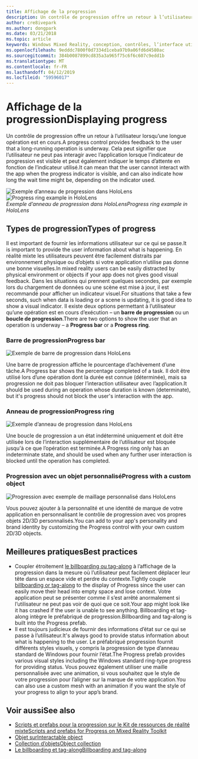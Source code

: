 ```yaml
---
title: Affichage de la progression
description: Un contrôle de progression offre un retour à l’utilisateur lorsqu’une longue opération est en cours.
author: cre8ivepark
ms.author: dongpark
ms.date: 03/21/2018
ms.topic: article
keywords: Windows Mixed Reality, conception, contrôles, l’interface utilisateur, l’expérience utilisateur
ms.openlocfilehash: 9edddc7800f0d7334d1ceba97b9a06fd6d4580ac
ms.sourcegitcommit: 384b0087899cd835a3a965f75c6f6c607c9edd1b
ms.translationtype: MT
ms.contentlocale: fr-FR
ms.lasthandoff: 04/12/2019
ms.locfileid: "59596017"
---
```

# <a name="displaying-progress"></a><span data-ttu-id="96ff0-104">Affichage de la progression</span><span class="sxs-lookup"><span data-stu-id="96ff0-104">Displaying progress</span></span>

<span data-ttu-id="96ff0-105">Un contrôle de progression offre un retour à l’utilisateur lorsqu’une longue opération est en cours.</span><span class="sxs-lookup"><span data-stu-id="96ff0-105">A progress control provides feedback to the user that a long-running operation is underway.</span></span> <span data-ttu-id="96ff0-106">Cela peut signifier que l’utilisateur ne peut pas interagir avec l’application lorsque l’indicateur de progression est visible et peut également indiquer le temps d’attente en fonction de l’indicateur utilisé.</span><span class="sxs-lookup"><span data-stu-id="96ff0-106">It can mean that the user cannot interact with the app when the progress indicator is visible, and can also indicate how long the wait time might be, depending on the indicator used.</span></span>

<span data-ttu-id="96ff0-107">![Exemple d’anneau de progression dans HoloLens](images/640px-progress-hero.jpg)</span><span class="sxs-lookup"><span data-stu-id="96ff0-107">![Progress ring example in HoloLens](images/640px-progress-hero.jpg)</span></span><br>
<span data-ttu-id="96ff0-108">*Exemple d’anneau de progression dans HoloLens*</span><span class="sxs-lookup"><span data-stu-id="96ff0-108">*Progress ring example in HoloLens*</span></span>

## <a name="types-of-progress"></a><span data-ttu-id="96ff0-109">Types de progression</span><span class="sxs-lookup"><span data-stu-id="96ff0-109">Types of progress</span></span>

<span data-ttu-id="96ff0-110">Il est important de fournir les informations utilisateur sur ce qui se passe.</span><span class="sxs-lookup"><span data-stu-id="96ff0-110">It is important to provide the user information about what is happening.</span></span> <span data-ttu-id="96ff0-111">En réalité mixte les utilisateurs peuvent être facilement distraits par environnement physique ou d’objets si votre application n’utilise pas donne une bonne visuelles.</span><span class="sxs-lookup"><span data-stu-id="96ff0-111">In mixed reality users can be easily distracted by physical environment or objects if your app does not gives good visual feedback.</span></span> <span data-ttu-id="96ff0-112">Dans les situations qui prennent quelques secondes, par exemple lors du chargement de données ou une scène est mise à jour, il est recommandé pour afficher un indicateur visuel.</span><span class="sxs-lookup"><span data-stu-id="96ff0-112">For situations that take a few seconds, such when data is loading or a scene is updating, it is good idea to show a visual indicator.</span></span> <span data-ttu-id="96ff0-113">Il existe deux options permettant à l’utilisateur qu’une opération est en cours d’exécution – un **barre de progression** ou un **boucle de progression**.</span><span class="sxs-lookup"><span data-stu-id="96ff0-113">There are two options to show the user that an operation is underway – a **Progress bar** or a **Progress ring**.</span></span>

### <a name="progress-bar"></a><span data-ttu-id="96ff0-114">Barre de progression</span><span class="sxs-lookup"><span data-stu-id="96ff0-114">Progress bar</span></span>

![Exemple de barre de progression dans HoloLens](images/640px-progressbar.jpg)

<span data-ttu-id="96ff0-116">Une barre de progression affiche le pourcentage d’achèvement d’une tâche.</span><span class="sxs-lookup"><span data-stu-id="96ff0-116">A Progress bar shows the percentage completed of a task.</span></span> <span data-ttu-id="96ff0-117">Il doit être utilisé lors d’une opération dont la durée est connue (déterminée), mais sa progression ne doit pas bloquer l’interaction utilisateur avec l’application.</span><span class="sxs-lookup"><span data-stu-id="96ff0-117">It should be used during an operation whose duration is known (determinate), but it's progress should not block the user's interaction with the app.</span></span>

### <a name="progress-ring"></a><span data-ttu-id="96ff0-118">Anneau de progression</span><span class="sxs-lookup"><span data-stu-id="96ff0-118">Progress ring</span></span>

![Exemple d’anneau de progression dans HoloLens](images/640px-progressring.jpg)

<span data-ttu-id="96ff0-120">Une boucle de progression a un état indéterminé uniquement et doit être utilisée lors de l’interaction supplémentaire de l’utilisateur est bloquée jusqu'à ce que l’opération est terminée.</span><span class="sxs-lookup"><span data-stu-id="96ff0-120">A Progress ring only has an indeterminate state, and should be used when any further user interaction is blocked until the operation has completed.</span></span>

### <a name="progress-with-a-custom-object"></a><span data-ttu-id="96ff0-121">Progression avec un objet personnalisé</span><span class="sxs-lookup"><span data-stu-id="96ff0-121">Progress with a custom object</span></span>

![Progression avec exemple de maillage personnalisé dans HoloLens](images/640px-progresscustom.jpg)

<span data-ttu-id="96ff0-123">Vous pouvez ajouter à la personnalité et une identité de marque de votre application en personnalisant le contrôle de progression avec vos propres objets 2D/3D personnalisés.</span><span class="sxs-lookup"><span data-stu-id="96ff0-123">You can add to your app's personality and brand identity by customizing the Progress control with your own custom 2D/3D objects.</span></span>

## <a name="best-practices"></a><span data-ttu-id="96ff0-124">Meilleures pratiques</span><span class="sxs-lookup"><span data-stu-id="96ff0-124">Best practices</span></span>
* <span data-ttu-id="96ff0-125">Coupler étroitement [le billboarding ou tag-along](billboarding-and-tag-along.md) à l’affichage de la progression dans la mesure où l’utilisateur peut facilement déplacer leur tête dans un espace vide et perdre du contexte.</span><span class="sxs-lookup"><span data-stu-id="96ff0-125">Tightly couple [billboarding or tag-along](billboarding-and-tag-along.md) to the display of Progress since the user can easily move their head into empty space and lose context.</span></span> <span data-ttu-id="96ff0-126">Votre application peut se présenter comme il s’est arrêté anormalement si l’utilisateur ne peut pas voir de quoi que ce soit.</span><span class="sxs-lookup"><span data-stu-id="96ff0-126">Your app might look like it has crashed if the user is unable to see anything.</span></span> <span data-ttu-id="96ff0-127">Billboarding et tag-along intègre le préfabriqué de progression.</span><span class="sxs-lookup"><span data-stu-id="96ff0-127">Billboarding and tag-along is built into the Progress prefab.</span></span>
* <span data-ttu-id="96ff0-128">Il est toujours judicieux de fournir des informations d’état sur ce qui se passe à l’utilisateur.</span><span class="sxs-lookup"><span data-stu-id="96ff0-128">It's always good to provide status information about what is happening to the user.</span></span> <span data-ttu-id="96ff0-129">Le préfabriqué progression fournit différents styles visuels, y compris la progression de type d’anneau standard de Windows pour fournir l’état.</span><span class="sxs-lookup"><span data-stu-id="96ff0-129">The Progress prefab provides various visual styles including the Windows standard ring-type progress for providing status.</span></span> <span data-ttu-id="96ff0-130">Vous pouvez également utiliser une maille personnalisée avec une animation, si vous souhaitez que le style de votre progression pour l’aligner sur la marque de votre application.</span><span class="sxs-lookup"><span data-stu-id="96ff0-130">You can also use a custom mesh with an animation if you want the style of your progress to align to your app’s brand.</span></span>

## <a name="see-also"></a><span data-ttu-id="96ff0-131">Voir aussi</span><span class="sxs-lookup"><span data-stu-id="96ff0-131">See also</span></span>
* [<span data-ttu-id="96ff0-132">Scripts et prefabs pour la progression sur le Kit de ressources de réalité mixte</span><span class="sxs-lookup"><span data-stu-id="96ff0-132">Scripts and prefabs for Progress on Mixed Reality Toolkit</span></span>](https://github.com/Microsoft/MixedRealityToolkit-Unity/blob/htk_release/Assets/HoloToolkit-Examples/UX/Readme/README_ProgressExample.md)
* [<span data-ttu-id="96ff0-133">Objet sur</span><span class="sxs-lookup"><span data-stu-id="96ff0-133">Interactable object</span></span>](interactable-object.md)
* [<span data-ttu-id="96ff0-134">Collection d’objets</span><span class="sxs-lookup"><span data-stu-id="96ff0-134">Object collection</span></span>](object-collection.md)
* [<span data-ttu-id="96ff0-135">Le billboarding et tag-along</span><span class="sxs-lookup"><span data-stu-id="96ff0-135">Billboarding and tag-along</span></span>](billboarding-and-tag-along.md)
